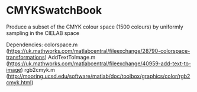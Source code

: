 # CMYKSwatchBook
Produce a subset of the CMYK colour space (1500 colours) by uniformly sampling in the CIELAB space

Dependencies:
colorspace.m (https://uk.mathworks.com/matlabcentral/fileexchange/28790-colorspace-transformations)
AddTextToImage.m (https://uk.mathworks.com/matlabcentral/fileexchange/40959-add-text-to-image)
rgb2cmyk.m (http://mooring.ucsd.edu/software/matlab/doc/toolbox/graphics/color/rgb2cmyk.html)
